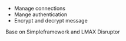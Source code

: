 * Manage connections
* Mange authentication
* Encrypt and decrypt message

Base on Simpleframework and LMAX Disruptor

